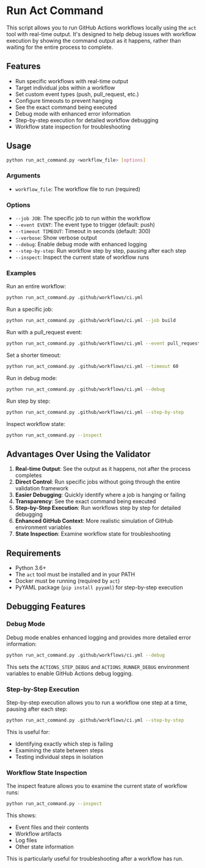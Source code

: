 # Run Act Command

This script allows you to run GitHub Actions workflows locally using the `act` tool with real-time output. It's designed to help debug issues with workflow execution by showing the command output as it happens, rather than waiting for the entire process to complete.

## Features

- Run specific workflows with real-time output
- Target individual jobs within a workflow
- Set custom event types (push, pull_request, etc.)
- Configure timeouts to prevent hanging
- See the exact command being executed
- Debug mode with enhanced error information
- Step-by-step execution for detailed workflow debugging
- Workflow state inspection for troubleshooting

## Usage

```bash
python run_act_command.py <workflow_file> [options]
```

### Arguments

- `workflow_file`: The workflow file to run (required)

### Options

- `--job JOB`: The specific job to run within the workflow
- `--event EVENT`: The event type to trigger (default: push)
- `--timeout TIMEOUT`: Timeout in seconds (default: 300)
- `--verbose`: Show verbose output
- `--debug`: Enable debug mode with enhanced logging
- `--step-by-step`: Run workflow step by step, pausing after each step
- `--inspect`: Inspect the current state of workflow runs

### Examples

Run an entire workflow:

```bash
python run_act_command.py .github/workflows/ci.yml
```

Run a specific job:

```bash
python run_act_command.py .github/workflows/ci.yml --job build
```

Run with a pull_request event:

```bash
python run_act_command.py .github/workflows/ci.yml --event pull_request
```

Set a shorter timeout:

```bash
python run_act_command.py .github/workflows/ci.yml --timeout 60
```

Run in debug mode:

```bash
python run_act_command.py .github/workflows/ci.yml --debug
```

Run step by step:

```bash
python run_act_command.py .github/workflows/ci.yml --step-by-step
```

Inspect workflow state:

```bash
python run_act_command.py --inspect
```

## Advantages Over Using the Validator

1. **Real-time Output**: See the output as it happens, not after the process completes
1. **Direct Control**: Run specific jobs without going through the entire validation framework
1. **Easier Debugging**: Quickly identify where a job is hanging or failing
1. **Transparency**: See the exact command being executed
1. **Step-by-Step Execution**: Run workflows step by step for detailed debugging
1. **Enhanced GitHub Context**: More realistic simulation of GitHub environment variables
1. **State Inspection**: Examine workflow state for troubleshooting

## Requirements

- Python 3.6+
- The `act` tool must be installed and in your PATH
- Docker must be running (required by `act`)
- PyYAML package (`pip install pyyaml`) for step-by-step execution

## Debugging Features

### Debug Mode

Debug mode enables enhanced logging and provides more detailed error information:

```bash
python run_act_command.py .github/workflows/ci.yml --debug
```

This sets the `ACTIONS_STEP_DEBUG` and `ACTIONS_RUNNER_DEBUG` environment variables to enable GitHub Actions debug logging.

### Step-by-Step Execution

Step-by-step execution allows you to run a workflow one step at a time, pausing after each step:

```bash
python run_act_command.py .github/workflows/ci.yml --step-by-step
```

This is useful for:

- Identifying exactly which step is failing
- Examining the state between steps
- Testing individual steps in isolation

### Workflow State Inspection

The inspect feature allows you to examine the current state of workflow runs:

```bash
python run_act_command.py --inspect
```

This shows:

- Event files and their contents
- Workflow artifacts
- Log files
- Other state information

This is particularly useful for troubleshooting after a workflow has run.
